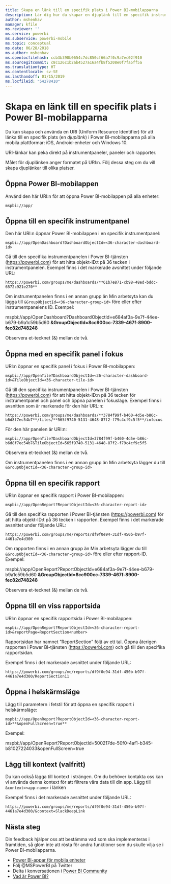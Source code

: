 ```yaml
---
title: Skapa en länk till en specifik plats i Power BI-mobilapparna
description: Lär dig hur du skapar en djuplänk till en specifik instrumentpanel, panel eller rapport i Power BI-mobilappen med en URI (Uniform Resource Identifier).
author: mshenhav
manager: kfile
ms.reviewer: ''
ms.service: powerbi
ms.subservice: powerbi-mobile
ms.topic: conceptual
ms.date: 06/28/2018
ms.author: mshenhav
ms.openlocfilehash: ccb3b390b0654c7dc850cf66a7f0c9a7ec02f910
ms.sourcegitcommit: c8c126c1b2ab4527a16a4fb8f5208e0f7fa5ff5a
ms.translationtype: HT
ms.contentlocale: sv-SE
ms.lasthandoff: 01/15/2019
ms.locfileid: "54278410"
---
```

# <a name="create-a-link-to-a-specific-location-in-the-power-bi-mobile-apps"></a>Skapa en länk till en specifik plats i Power BI-mobilapparna
Du kan skapa och använda en URI (Uniform Resource Identifier) för att länka till en specifik plats (en *djuplänk*) i Power BI-mobilapparna på alla mobila plattformar: iOS, Android-enheter och Windows 10.

URI-länkar kan peka direkt på instrumentpaneler, paneler och rapporter.

Målet för djuplänken anger formatet på URI:n. Följ dessa steg om du vill skapa djuplänkar till olika platser. 

## <a name="open-the-power-bi-mobile-app"></a>Öppna Power BI-mobilappen
Använd den här URI:n för att öppna Power BI-mobilappen på alla enheter:

    mspbi://app/


## <a name="open-to-a-specific-dashboard"></a>Öppna till en specifik instrumentpanel
Den här URI:n öppnar Power BI-mobilappen i en specifik instrumentpanel:

    mspbi://app/OpenDashboard?DashboardObjectId=<36-character-dashboard-id>

Gå till den specifika instrumentpanelen i Power BI-tjänsten (https://powerbi.com) för att hitta objekt-ID:t på 36 tecken i instrumentpanelen. Exempel finns i det markerade avsnittet under följande URL:

`https://powerbi.com/groups/me/dashboards/**61b7e871-cb98-48ed-bddc-6572c921e270**`

Om instrumentpanelen finns i en annan grupp än Min arbetsyta kan du lägga till `&GroupObjectId=<36-character-group-id>` före eller efter instrumentpanelens ID. Exempel: 

mspbi://app/OpenDashboard?DashboardObjectId=e684af3a-9e7f-44ee-b679-b9a1c59b5d60 **&GroupObjectId=8cc900cc-7339-467f-8900-fec82d748248**

Observera et-tecknet (&) mellan de två.

## <a name="open-to-a-specific-tile-in-focus"></a>Öppna med en specifik panel i fokus
URI:n öppnar en specifik panel i fokus i Power BI-mobilappen:

    mspbi://app/OpenTile?DashboardObjectId=<36-character-dashboard-id>&TileObjectId=<36-character-tile-id>

Gå till den specifika instrumentpanelen i Power BI-tjänsten (https://powerbi.com) för att hitta objekt-ID:n på 36 tecken för instrumentpanel och panel och öppna panelen i fokusläge. Exempel finns i avsnitten som är markerade för den här URL:n:

`https://powerbi.com/groups/me/dashboards/**3784f99f-b460-4d5e-b86c-b6d8f7ec54b7**/tiles/**565f9740-5131-4648-87f2-f79c4cf9c5f5**/infocus`

För den här panelen är URI:n:

    mspbi://app/OpenTile?DashboardObjectId=3784f99f-b460-4d5e-b86c-b6d8f7ec54b7&TileObjectId=565f9740-5131-4648-87f2-f79c4cf9c5f5

Observera et-tecknet (&) mellan de två.

Om instrumentpanelen finns i en annan grupp än Min arbetsyta lägger du till `&GroupObjectId=<36-character-group-id>`

## <a name="open-to-a-specific-report"></a>Öppna till en specifik rapport
URI:n öppnar en specifik rapport i Power BI-mobilappen:

    mspbi://app/OpenReport?ReportObjectId=<36-character-report-id>

Gå till den specifika rapporten i Power BI-tjänsten (https://powerbi.com) för att hitta objekt-ID:t på 36 tecken i rapporten. Exempel finns i det markerade avsnittet under följande URL:

`https://powerbi.com/groups/me/reports/df9f0e94-31df-450b-b97f-4461a7e4d300`

Om rapporten finns i en annan grupp än Min arbetsyta lägger du till `&GroupObjectId=<36-character-group-id>` före eller efter rapport-ID. Exempel: 

mspbi://app/OpenReport?ReportObjectId=e684af3a-9e7f-44ee-b679-b9a1c59b5d60 **&GroupObjectId=8cc900cc-7339-467f-8900-fec82d748248**

Observera et-tecknet (&) mellan de två.

## <a name="open-to-a-specific-report-page"></a>Öppna till en viss rapportsida
URI:n öppnar en specifik rapportsida i Power BI-mobilappen:

    mspbi://app/OpenReport?ReportObjectId=<36-character-report-id>&reportPage=ReportSection<number>

Rapportsidan har namnet ”ReportSection” följt av ett tal. Öppna återigen rapporten i Power BI-tjänsten (https://powerbi.com) och gå till den specifika rapportsidan. 

Exempel finns i det markerade avsnittet under följande URL:

`https://powerbi.com/groups/me/reports/df9f0e94-31df-450b-b97f-4461a7e4d300/ReportSection11`

## <a name="open-in-full-screen-mode"></a>Öppna i helskärmsläge
Lägg till parametern i fetstil för att öppna en specifik rapport i helskärmsläge:

    mspbi://app/OpenReport?ReportObjectId=<36-character-report-id>**&openFullScreen=true**

Exempel: 

mspbi://app/OpenReport?ReportObjectId=500217de-50f0-4af1-b345-b81027224033&openFullScreen=true

## <a name="add-context-optional"></a>Lägg till kontext (valfritt)
Du kan också lägga till kontext i strängen. Om du behöver kontakta oss kan vi använda denna kontext för att filtrera våra data till din app. Lägg till `&context=<app-name>` i länken

Exempel finns i det markerade avsnittet under följande URL: 

`https://powerbi.com/groups/me/reports/df9f0e94-31df-450b-b97f-4461a7e4d300/&context=SlackDeepLink`

## <a name="next-steps"></a>Nästa steg
Din feedback hjälper oss att bestämma vad som ska implementeras i framtiden, så glöm inte att rösta för andra funktioner som du skulle vilja se i Power BI-mobilapparna. 

* [Power BI-appar för mobila enheter](mobile-apps-for-mobile-devices.md)
* Följ @MSPowerBI på Twitter
* Delta i konversationen i [Power BI Community](http://community.powerbi.com/)
* [Vad är Power BI?](../../power-bi-overview.md)

